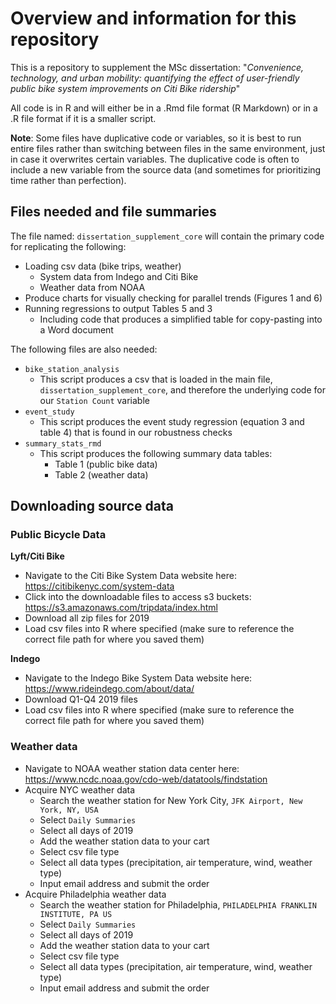 # Overview and information for this repository

This is a repository to supplement the MSc dissertation: "*Convenience, technology, and urban mobility: quantifying the effect of user-friendly public bike system improvements on Citi Bike ridership*"

All code is in R and will either be in a .Rmd file format (R Markdown) or in a .R file format if it is a smaller script.

**Note**: Some files have duplicative code or variables, so it is best to run entire files rather than switching between files in the same environment, just in case it overwrites certain variables. The duplicative code is often to include a new variable from the source data (and sometimes for prioritizing time rather than perfection).

## Files needed and file summaries

The file named: `dissertation_supplement_core` will contain the primary code for replicating the following:
* Loading csv data (bike trips, weather)
  * System data from Indego and Citi Bike
  * Weather data from NOAA     
* Produce charts for visually checking for parallel trends (Figures 1 and 6)
* Running regressions to output Tables 5 and 3
  * Including code that produces a simplified table for copy-pasting into a Word document

The following files are also needed:
* `bike_station_analysis`
  * This script produces a csv that is loaded in the main file, `dissertation_supplement_core`, and therefore the underlying code for our `Station Count` variable
* `event_study`
  * This script produces the event study regression (equation 3 and table 4) that is found in our robustness checks
* `summary_stats_rmd`
  * This script produces the following summary data tables:
    * Table 1 (public bike data)
    * Table 2 (weather data)
  
## Downloading source data

### Public Bicycle Data

**Lyft/Citi Bike**

* Navigate to the Citi Bike System Data website here: https://citibikenyc.com/system-data
* Click into the downloadable files to access s3 buckets: https://s3.amazonaws.com/tripdata/index.html
* Download all zip files for 2019
* Load csv files into R where specified (make sure to reference the correct file path for where you saved them)

**Indego**

* Navigate to the Indego Bike System Data website here: https://www.rideindego.com/about/data/
* Download Q1-Q4 2019 files
* Load csv files into R where specified (make sure to reference the correct file path for where you saved them)

### Weather data

* Navigate to NOAA weather station data center here: https://www.ncdc.noaa.gov/cdo-web/datatools/findstation
* Acquire NYC weather data
  * Search the weather station for New York City, `JFK Airport, New York, NY, USA`
  * Select `Daily Summaries`
  * Select all days of 2019
  * Add the weather station data to your cart
  * Select csv file type
  * Select all data types (precipitation, air temperature, wind, weather type)
  * Input email address and submit the order
* Acquire Philadelphia weather data
  * Search the weather station for Philadelphia, `PHILADELPHIA FRANKLIN INSTITUTE, PA US`
  * Select `Daily Summaries`
  * Select all days of 2019
  * Add the weather station data to your cart
  * Select csv file type
  * Select all data types (precipitation, air temperature, wind, weather type)
  * Input email address and submit the order

